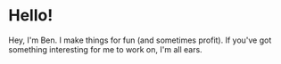 # Hello!

Hey, I'm Ben. I make things for fun (and sometimes profit). If you've got something interesting for me to work on, I'm all ears.
